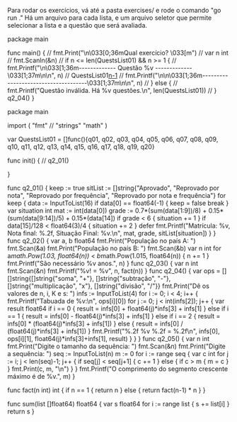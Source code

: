 Para rodar os exercícios, vá até a pasta exercises/ e rode o comando "go run ."
Há um arquivo para cada lista, e um arquivo seletor que permite selecionar a lista e a questão que será avaliada.

package main

func main() {
	// fmt.Print("\n\033[0;36mQual exercício? \033[m")
	// var n int
	// fmt.Scanln(&n)
	// if n <= len(QuestsList01) && n >= 1 {
	// 	fmt.Printf("\n\033[1;36m------------- Questão %v -------------\033[1;37m\n\n", n)
	// 	QuestsList01[n-1]()
	// 	fmt.Printf("\n\n\033[1;36m-------------------------------------\033[1;37m\n\n", n)
	// } else {
	// 	fmt.Printf("Questão inválida. Há %v questões.\n", len(QuestsList01))
	// }
	q2_04()
}

package main

import (
	"fmt"
	// "strings"
	"math"
)

var QuestsList01 = []func(){q01, q02, q03, q04, q05, q06, q07, q08, q09, q10, q11, q12, q13, q14, q15, q16, q17, q18, q19, q20}

func init() {
	// q2_01()

}

func q2_01() {
	keep := true
	sitList := []string{"Aprovado", "Reprovado por nota", "Reprovado por frequência", "Reprovado por nota e frequência"}
	for keep {
		data := InputToList(16)
		if data[0] == float64(-1) {
			keep = false
			break
		}
		var situation int
		mat := int(data[0])
		grade := 0.7*(sum(data[1:9])/8) + 0.15*(sum(data[9:14])/5) + 0.15*(data[14])
		if grade < 6 {
			situation += 1
		}
		if data[15]/128 < float64(3)/4 {
			situation += 2
		}
		defer fmt.Printf("Matrícula: %v, Nota final: %.2f, Situação Final: %v.\n", mat, grade, sitList[situation])
	}
}
func q2_02() {
	var a, b float64
	fmt.Print("População no país A: ")
	fmt.Scan(&a)
	fmt.Print("População no país B: ")
	fmt.Scan(&b)
	var n int
	for a*math.Pow(1.03, float64(n)) < b*math.Pow(1.015, float64(n)) {
		n += 1
	}
	fmt.Printf("São necessário %v anos.", n)
}
func q2_03() {
	var n int
	fmt.Scan(&n)
	fmt.Printf("%v! = %v", n, fact(n))
}
func q2_04() {
	var ops = [][]string{[]string{"soma", "+"}, []string{"subtração", "-"}, []string{"multiplicação", "x"}, []string{"divisão", "/"}}
	fmt.Print("Dê os valores de n, i, K e s: ")
	infs := InputToList(4)
	for i := 0; i < 4; i++ {
		fmt.Printf("Tabuada de %v:\n", ops[i][0])
		for j := 0; j < int(infs[2]); j++ {
			var result float64
			if i == 0 {
				result = infs[0] + float64(j)*infs[3] + infs[1]
			} else if i == 1 {
				result = infs[0] - float64(j)*infs[3] + infs[1]
			} else if i == 2 {
				result = infs[0] * (float64(j)*infs[3] + infs[1])
			} else {
				result = infs[0] / (float64(j)*infs[3] + infs[1])
			}
			fmt.Printf("%.2f %v %.2f = %.2f\n", infs[0], ops[i][1], float64(j)*infs[3]+infs[1], result)
		}
	}
}
func q2_05() {
	var n int
	fmt.Print("Digite o tamanho da sequência: ")
	fmt.Scan(&n)
	fmt.Print("Digite a sequência: ")
	seq := InputToList(n)
	m := 0
	for i := range seq {
		var c int
		for j := i; j < len(seq)-1; j++ {
			if seq[j] < seq[j+1] {
				c += 1
			} else {
				if c > m {
					m = c
				}
			}
			fmt.Print(c, m, "\n")
		}
	}
	fmt.Printf("O comprimento do segmento crescente máximo é de %v.", m)
}

func fact(n int) int {
	if n == 1 {
		return n
	} else {
		return fact(n-1) * n
	}
}

func sum(list []float64) float64 {
	var s float64
	for i := range list {
		s += list[i]
	}
	return s
}
